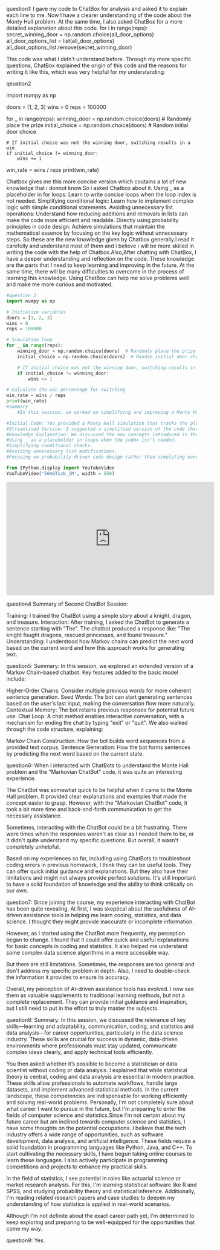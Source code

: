 question1:
I gave my code to ChatBox for analysis and asked it to explain each line to me. Now I have a clearer understanding of the code about the Monty Hall problem. At the same time, I also asked ChatBox for a more detailed explanation about this code. 
    for i in range(reps):
        secret_winning_door = np.random.choice(all_door_options)
        all_door_options_list = list(all_door_options)
        all_door_options_list.remove(secret_winning_door)

This code was what I didn't understand before. Through my more specific questions, ChatBox explained the origin of this code and the reasons for writing it like this, which was very helpful for my understanding.

qeustion2

import numpy as np

doors = [1, 2, 3]
wins = 0
reps = 100000

for _ in range(reps):
    winning_door = np.random.choice(doors)  # Randomly place the prize
    initial_choice = np.random.choice(doors)  # Random initial door choice

    # If initial choice was not the winning door, switching results in a win
    if initial_choice != winning_door:
        wins += 1
win_rate = wins / reps
print(win_rate)

  Chatbox gives me this more concise version which coutains a lot of new knowledge that i donnot know.So i asked Chatbox about it.
  Using _ as a placeholder in for loops: Learn to write concise loops when the loop index is not needed.
Simplifying conditional logic: Learn how to implement complex logic with simple conditional statements.
Avoiding unnecessary list operations: Understand how reducing additions and removals in lists can make the code more efficient and readable.
Directly using probability principles in code design: Achieve simulations that maintain the mathematical essence by focusing on the key logic without unnecessary steps.
  So these are the new knowledge given by Chatbox generally.I read it carefully and understand most of them and i believe i will be more skiiled in writing the code with the help of Chatbox.Also,After chatting with ChatBox, I have a deeper understanding and reflection on the code. These knowledge are the parts that I need to keep learning and improving in the future. At the same time, there will be many difficulties to overcome in the process of learning this knowledge. Using ChatBox can help me solve problems well and make me more curious and motivated.


```python
#question 3
import numpy as np

# Initialize variables
doors = [1, 2, 3]
wins = 0
reps = 100000

# Simulation loop
for _ in range(reps):
    winning_door = np.random.choice(doors)  # Randomly place the prize
    initial_choice = np.random.choice(doors)  # Random initial door choice

    # If initial choice was not the winning door, switching results in a win
    if initial_choice != winning_door:
        wins += 1

# Calculate the win percentage for switching
win_rate = wins / reps
print(win_rate)
#Summary
    #In this session, we worked on simplifying and improving a Monty Hall problem simulation code:

#Initial Code: You provided a Monty Hall simulation that tracks the player's door choice, the prize door, and a door revealed by the host. The simulation involved several list manipulations to remove and reveal doors and implement a strategy of switching doors.
#Streamlined Version: I suggested a simplified version of the code that removes unnecessary list operations and focuses on the core logic of the Monty Hall problem. The key changes included using more direct conditional logic, avoiding redundant list removals, and relying on probability principles for simplicity.
#Knowledge Explanation: We discussed the new concepts introduced in the streamlined code:
#Using _ as a placeholder in loops when the index isn't needed.
#Simplifying conditional checks.
#Avoiding unnecessary list modifications.
#Focusing on probability-driven code design rather than simulating every detail.
```


```python
from IPython.display import YouTubeVideo
YouTubeVideo('56mGTszb_iM', width = 550)

```





<iframe
    width="550"
    height="300"
    src="https://www.youtube.com/embed/56mGTszb_iM"
    frameborder="0"
    allowfullscreen

></iframe>




question4
Summary of Second ChatBot Session:

Training: I trained the ChatBot using a simple story about a knight, dragon, and treasure.
Interaction: After training, I asked the ChatBot to generate a sentence starting with "The". The chatbot produced a response like: "The knight fought dragons, rescued princesses, and found treasure."
Understanding: I understood how Markov chains can predict the next word based on the current word and how this approach works for generating text.


question5:
    Summary:
        In this session, we explored an extended version of a Markov Chain-based chatbot. Key features added to the basic model include:

   Higher-Order Chains: Consider multiple previous words for more coherent sentence generation.
Seed Words: The bot can start generating sentences based on the user's last input, making the conversation flow more naturally.
Contextual Memory: The bot retains previous responses for potential future use.
Chat Loop: A chat method enables interactive conversation, with a mechanism for ending the chat by typing "exit" or "quit".
We also walked through the code structure, explaining:

   Markov Chain Construction: How the bot builds word sequences from a provided text corpus.
Sentence Generation: How the bot forms sentences by predicting the next word based on the current state.

question6:
   When I interacted with ChatBots to understand the Monte Hall problem and the "Markovian ChatBot" code, it was quite an interesting experience.

   The ChatBot was somewhat quick to be helpful when it came to the Monte Hall problem. It provided clear explanations and examples that made the concept easier to grasp. However, with the "Markovian ChatBot" code, it took a bit more time and back-and-forth communication to get the necessary assistance.

   Sometimes, interacting with the ChatBot could be a bit frustrating. There were times when the responses weren't as clear as I needed them to be, or it didn't quite understand my specific questions. But overall, it wasn't completely unhelpful.

   Based on my experiences so far, including using ChatBots to troubleshoot coding errors in previous homework, I think they can be useful tools. They can offer quick initial guidance and explanations. But they also have their limitations and might not always provide perfect solutions. It's still important to have a solid foundation of knowledge and the ability to think critically on our own.

question7:
   Since joining the course, my experience interacting with ChatBot has been quite revealing. 
   At first, I was skeptical about the usefulness of AI-driven assistance tools in helping me learn coding,
statistics, and data science. I thought they might provide inaccurate or incomplete information.

   However, as I started using the ChatBot more frequently, my perception began to change. 
I found that it could offer quick and useful explanations for basic concepts in coding and statistics. It also helped me understand some complex data science algorithms in a more accessible way.

   But there are still limitations. Sometimes, the responses are too general and don't address my specific problem in depth. Also, I need to double-check the information it provides to ensure its accuracy.

   Overall, my perception of AI-driven assistance tools has evolved. I now see them as valuable supplements to traditional learning methods, but not a complete replacement. They can provide initial guidance and inspiration, but I still need to put in the effort to truly master the subjects.

question8:
Summary:
In this session, we discussed the relevance of key skills—learning and adaptability, communication, coding, and statistics and data analysis—for career opportunities, particularly in the data science industry. These skills are crucial for success in dynamic, data-driven environments where professionals must stay updated, communicate complex ideas clearly, and apply technical tools efficiently.

You then asked whether it’s possible to become a statistician or data scientist without coding or data analysis. I explained that while statistical theory is central, coding and data analysis are essential in modern practice. These skills allow professionals to automate workflows, handle large datasets, and implement advanced statistical methods. In the current landscape, these competencies are indispensable for working efficiently and solving real-world problems.
   Personally, I'm not completely sure about what career I want to pursue in the future, but I'm preparing to enter the fields of computer science and statistics.Since I'm not certain about my future career but am inclined towards computer science and statistics, I have some thoughts on the potential occupations. I believe that the tech industry offers a wide range of opportunities, such as software development, data analysis, and artificial intelligence. These fields require a solid foundation in programming languages like Python, Java, and C++. To start cultivating the necessary skills, I have begun taking online courses to learn these languages. I also actively participate in programming competitions and projects to enhance my practical skills.

In the field of statistics, I see potential in roles like actuarial science or market research analysis. For this, I'm learning statistical software like R and SPSS, and studying probability theory and statistical inference. Additionally, I'm reading related research papers and case studies to deepen my understanding of how statistics is applied in real-world scenarios.

Although I'm not definite about the exact career path yet, I'm determined to keep exploring and preparing to be well-equipped for the opportunities that come my way.

question9:
Yes.
